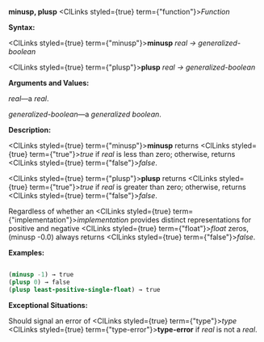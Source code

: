 **minusp, plusp** <ClLinks styled={true} term={"function"}><i>Function</i></ClLinks> 



**Syntax:** 



<ClLinks styled={true} term={"minusp"}><b>minusp</b></ClLinks> *real → generalized-boolean* 



<ClLinks styled={true} term={"plusp"}><b>plusp</b></ClLinks> *real → generalized-boolean* 



**Arguments and Values:** 



*real*—a *real*. 



*generalized-boolean*—a *generalized boolean*. 



**Description:** 



<ClLinks styled={true} term={"minusp"}><b>minusp</b></ClLinks> returns <ClLinks styled={true} term={"true"}><i>true</i></ClLinks> if *real* is less than zero; otherwise, returns <ClLinks styled={true} term={"false"}><i>false</i></ClLinks>. 



<ClLinks styled={true} term={"plusp"}><b>plusp</b></ClLinks> returns <ClLinks styled={true} term={"true"}><i>true</i></ClLinks> if *real* is greater than zero; otherwise, returns <ClLinks styled={true} term={"false"}><i>false</i></ClLinks>. 



Regardless of whether an <ClLinks styled={true} term={"implementation"}><i>implementation</i></ClLinks> provides distinct representations for positive and negative <ClLinks styled={true} term={"float"}><i>float</i></ClLinks> zeros, (minusp -0.0) always returns <ClLinks styled={true} term={"false"}><i>false</i></ClLinks>. 



**Examples:**
```lisp

(minusp -1) → true 
(plusp 0) → false 
(plusp least-positive-single-float) → true 

```
**Exceptional Situations:** 



Should signal an error of <ClLinks styled={true} term={"type"}><i>type</i></ClLinks> <ClLinks styled={true} term={"type-error"}><b>type-error</b></ClLinks> if *real* is not a *real*. 







 



 



